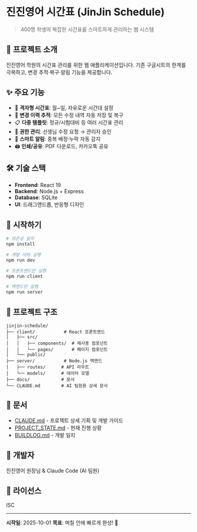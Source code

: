 # 진진영어 시간표 (JinJin Schedule)

> 400명 학생의 복잡한 시간표를 스마트하게 관리하는 웹 시스템

## 📌 프로젝트 소개

진진영어 학원의 시간표 관리를 위한 웹 애플리케이션입니다.
기존 구글시트의 한계를 극복하고, 변경 추적·복구·알림 기능을 제공합니다.

## ✨ 주요 기능

- 📅 **격자형 시간표**: 월~일, 자유로운 시간대 설정
- 🔄 **변경 이력 추적**: 모든 수정 내역 자동 저장 및 복구
- 📋 **다중 템플릿**: 정규/시험대비 등 여러 시간표 관리
- 👥 **권한 관리**: 선생님 수정 요청 → 관리자 승인
- 🔔 **스마트 알림**: 중복 배정·누락 자동 감지
- 🖨️ **인쇄/공유**: PDF 다운로드, 카카오톡 공유

## 🛠️ 기술 스택

- **Frontend**: React 19
- **Backend**: Node.js + Express
- **Database**: SQLite
- **UI**: 드래그앤드롭, 반응형 디자인

## 🚀 시작하기

```bash
# 의존성 설치
npm install

# 개발 서버 실행
npm run dev

# 프론트엔드만 실행
npm run client

# 백엔드만 실행
npm run server
```

## 📂 프로젝트 구조

```
jinjin-schedule/
├── client/           # React 프론트엔드
│   ├── src/
│   │   ├── components/  # 재사용 컴포넌트
│   │   └── pages/       # 페이지 컴포넌트
│   └── public/
├── server/           # Node.js 백엔드
│   ├── routes/      # API 라우트
│   └── models/      # 데이터 모델
├── docs/            # 문서
└── CLAUDE.md        # AI 팀원용 상세 문서
```

## 📖 문서

- [CLAUDE.md](./CLAUDE.md) - 프로젝트 상세 기획 및 개발 가이드
- [PROJECT_STATE.md](./PROJECT_STATE.md) - 현재 진행 상황
- [BUILDLOG.md](./BUILDLOG.md) - 개발 일지

## 👤 개발자

진진영어 원장님 & Claude Code (AI 팀원)

## 📝 라이선스

ISC

---

**시작일**: 2025-10-01
**목표**: 며칠 안에 빠르게 완성! 🚀
